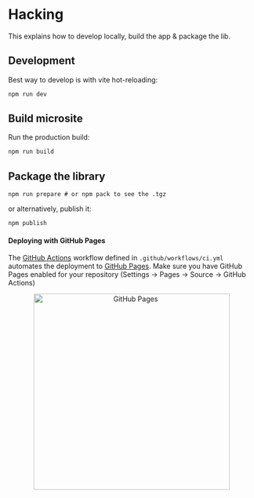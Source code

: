 # Hacking

This explains how to develop locally, build the app & package the lib.

## Development

Best way to develop is with vite hot-reloading:

```sh
npm run dev
```

## Build microsite

Run the production build:

```sh
npm run build
```

## Package the library

```
npm run prepare # or npm pack to see the .tgz
```

or alternatively, publish it:

```
npm publish
```

#### Deploying with GitHub Pages

The [GitHub Actions](https://github.com/features/actions) workflow defined in
`.github/workflows/ci.yml` automates the deployment to
[GitHub Pages](https://pages.github.com/). Make sure you have GitHub Pages
enabled for your repository (Settings -> Pages -> Source -> GitHub Actions)
<p align="center">
  <img width="400" alt="GitHub Pages" src="https://github.com/user-attachments/assets/ef5765ab-86fe-41ef-b44b-a9d0a59771f3">
</p>
